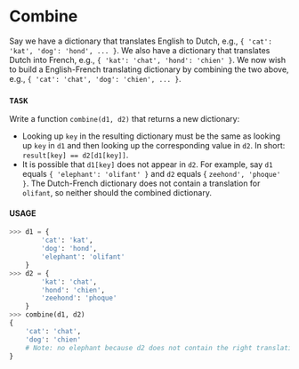 # Combine

Say we have a dictionary that translates English to Dutch, e.g., `{ 'cat': 'kat', 'dog': 'hond', ... }`.
We also have a dictionary that translates Dutch into French, e.g., `{ 'kat': 'chat', 'hond': 'chien' }`.
We now wish to build a English-French translating dictionary by combining the two above, e.g., `{ 'cat': 'chat', 'dog': 'chien', ... }`.

### `TASK`

Write a function `combine(d1, d2)` that returns a new dictionary:

- Looking up `key` in the resulting dictionary must be the same as looking up `key` in `d1` and then looking up the corresponding value in `d2`.
  In short: `result[key] == d2[d1[key]]`.
- It is possible that `d1[key]` does not appear in `d2`.
  For example, say `d1` equals `{ 'elephant': 'olifant' }` and `d2` equals { `zeehond', 'phoque' }`.
  The Dutch-French dictionary does not contain a translation for `olifant`, so neither should the combined dictionary.

#### USAGE

```python
>>> d1 = {
        'cat': 'kat',
        'dog': 'hond',
        'elephant': 'olifant'
    }
>>> d2 = {
        'kat': 'chat',
        'hond': 'chien',
        'zeehond': 'phoque'
    }
>>> combine(d1, d2)
{
    'cat': 'chat',
    'dog': 'chien'
    # Note: no elephant because d2 does not contain the right translation
}
```
